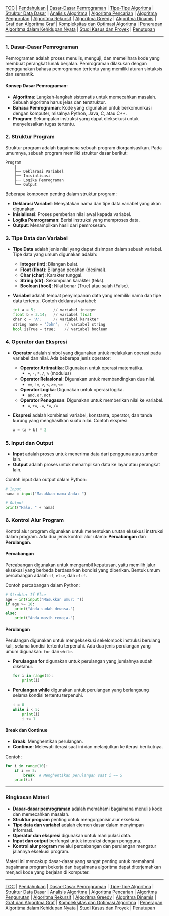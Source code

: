 [TOC](README.md) | [Pendahuluan](Pendahuluan.md) | [Dasar-Dasar Pemrograman](DasarPemrograman.md) | [Tipe-Tipe Algoritma](TipeAlgoritma.md) | [Struktur Data Dasar](StrukturDataDasar.md) | [Analisis Algoritma](AnalisisAlgoritma.md) | [Algoritma Pencarian](AlgoritmaPencarian.md) | [Algoritma Pengurutan](AlgoritmaPengurutan.md) | [Algoritma Rekursif](AlgoritmaRekursif.md) | [Algoritma Greedy](AlgoritmaGreedy.md) | [Algoritma Dinamis](AlgoritmaDinamis.md) | [Graf dan Algoritma Graf](AlgoritmaGraf.md) | [Kompleksitas dan Optimasi Algoritma](KompleksitasdanOptimasiAlgoritma.md) | [Penerapan Algoritma dalam Kehidupan Nyata](PenerapanAlgoritma.md) | [Studi Kasus dan Proyek](StudiKasus.md) | [Penutupan](Penutupan.md)

---
### **1. Dasar-Dasar Pemrograman**
Pemrograman adalah proses menulis, menguji, dan memelihara kode yang membuat perangkat lunak berjalan. Pemrograman dilakukan dengan menggunakan bahasa pemrograman tertentu yang memiliki aturan sintaksis dan semantik.

#### Konsep Dasar Pemrograman:
- **Algoritma**: Langkah-langkah sistematis untuk memecahkan masalah. Sebuah algoritma harus jelas dan terstruktur.
- **Bahasa Pemrograman**: Kode yang digunakan untuk berkomunikasi dengan komputer, misalnya Python, Java, C, atau C++.
- **Program**: Sekumpulan instruksi yang dapat dieksekusi untuk menyelesaikan tugas tertentu.

### **2. Struktur Program**
Struktur program adalah bagaimana sebuah program diorganisasikan. Pada umumnya, sebuah program memiliki struktur dasar berikut:

```text
Program
    |
    ├── Deklarasi Variabel
    ├── Inisialisasi
    ├── Logika Pemrograman
    └── Output
```

Beberapa komponen penting dalam struktur program:
- **Deklarasi Variabel**: Menyatakan nama dan tipe data variabel yang akan digunakan.
- **Inisialisasi**: Proses pemberian nilai awal kepada variabel.
- **Logika Pemrograman**: Berisi instruksi yang memproses data.
- **Output**: Menampilkan hasil dari pemrosesan.

### **3. Tipe Data dan Variabel**
- **Tipe Data** adalah jenis nilai yang dapat disimpan dalam sebuah variabel. Tipe data yang umum digunakan adalah:
  - **Integer (int)**: Bilangan bulat.
  - **Float (float)**: Bilangan pecahan (desimal).
  - **Char (char)**: Karakter tunggal.
  - **String (str)**: Sekumpulan karakter (teks).
  - **Boolean (bool)**: Nilai benar (True) atau salah (False).

- **Variabel** adalah tempat penyimpanan data yang memiliki nama dan tipe data tertentu. Contoh deklarasi variabel:
  ```python
  int a = 5;        // variabel integer
  float b = 3.14;   // variabel float
  char c = 'A';     // variabel karakter
  string name = "John";  // variabel string
  bool isTrue = true;    // variabel boolean
  ```

### **4. Operator dan Ekspresi**
- **Operator** adalah simbol yang digunakan untuk melakukan operasi pada variabel dan nilai. Ada beberapa jenis operator:
  - **Operator Aritmatika**: Digunakan untuk operasi matematika.
    - `+`, `-`, `*`, `/`, `%` (modulus)
  - **Operator Relasional**: Digunakan untuk membandingkan dua nilai.
    - `==`, `!=`, `>`, `<`, `>=`, `<=`
  - **Operator Logika**: Digunakan untuk operasi logika.
    - `and`, `or`, `not`
  - **Operator Penugasan**: Digunakan untuk memberikan nilai ke variabel.
    - `=`, `+=`, `-=`, `*=`, `/=`
  
- **Ekspresi** adalah kombinasi variabel, konstanta, operator, dan tanda kurung yang menghasilkan suatu nilai. Contoh ekspresi:
  ```python
  x = (a + b) * 2
  ```

### **5. Input dan Output**
- **Input** adalah proses untuk menerima data dari pengguna atau sumber lain.
- **Output** adalah proses untuk menampilkan data ke layar atau perangkat lain.

Contoh input dan output dalam Python:
```python
# Input
nama = input("Masukkan nama Anda: ")

# Output
print("Halo, " + nama)
```

### **6. Kontrol Alur Program**
Kontrol alur program digunakan untuk menentukan urutan eksekusi instruksi dalam program. Ada dua jenis kontrol alur utama: **Percabangan** dan **Perulangan**.

#### **Percabangan**
Percabangan digunakan untuk mengambil keputusan, yaitu memilih jalur eksekusi yang berbeda berdasarkan kondisi yang diberikan. Bentuk umum percabangan adalah `if`, `else`, dan `elif`.

Contoh percabangan dalam Python:
```python
# Struktur If-Else
age = int(input("Masukkan umur: "))
if age >= 18:
    print("Anda sudah dewasa.")
else:
    print("Anda masih remaja.")
```

#### **Perulangan**
Perulangan digunakan untuk mengeksekusi sekelompok instruksi berulang kali, selama kondisi tertentu terpenuhi. Ada dua jenis perulangan yang umum digunakan: `for` dan `while`.

- **Perulangan for** digunakan untuk perulangan yang jumlahnya sudah diketahui.
  ```python
  for i in range(5):
      print(i)
  ```

- **Perulangan while** digunakan untuk perulangan yang berlangsung selama kondisi tertentu terpenuhi.
  ```python
  i = 0
  while i < 5:
      print(i)
      i += 1
  ```

#### **Break dan Continue**
- **Break**: Menghentikan perulangan.
- **Continue**: Melewati iterasi saat ini dan melanjutkan ke iterasi berikutnya.

Contoh:
```python
for i in range(10):
    if i == 5:
        break  # Menghentikan perulangan saat i == 5
    print(i)
```

---

### **Ringkasan Materi**
- **Dasar-dasar pemrograman** adalah memahami bagaimana menulis kode dan memecahkan masalah.
- **Struktur program** penting untuk mengorganisir alur eksekusi.
- **Tipe data dan variabel** adalah elemen dasar dalam menyimpan informasi.
- **Operator dan ekspresi** digunakan untuk manipulasi data.
- **Input dan output** berfungsi untuk interaksi dengan pengguna.
- **Kontrol alur program** melalui percabangan dan perulangan mengatur jalannya eksekusi program.

Materi ini mencakup dasar-dasar yang sangat penting untuk memahami bagaimana program bekerja dan bagaimana algoritma dapat diterjemahkan menjadi kode yang berjalan di komputer.

---
[TOC](README.md) | [Pendahuluan](Pendahuluan.md) | [Dasar-Dasar Pemrograman](DasarPemrograman.md) | [Tipe-Tipe Algoritma](TipeAlgoritma.md) | [Struktur Data Dasar](StrukturDataDasar.md) | [Analisis Algoritma](AnalisisAlgoritma.md) | [Algoritma Pencarian](AlgoritmaPencarian.md) | [Algoritma Pengurutan](AlgoritmaPengurutan.md) | [Algoritma Rekursif](AlgoritmaRekursif.md) | [Algoritma Greedy](AlgoritmaGreedy.md) | [Algoritma Dinamis](AlgoritmaDinamis.md) | [Graf dan Algoritma Graf](AlgoritmaGraf.md) | [Kompleksitas dan Optimasi Algoritma](KompleksitasdanOptimasiAlgoritma.md) | [Penerapan Algoritma dalam Kehidupan Nyata](PenerapanAlgoritma.md) | [Studi Kasus dan Proyek](StudiKasus.md) | [Penutupan](Penutupan.md)


